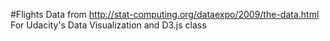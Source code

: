 #Flights
Data from http://stat-computing.org/dataexpo/2009/the-data.html
For Udacity's Data Visualization and D3.js class